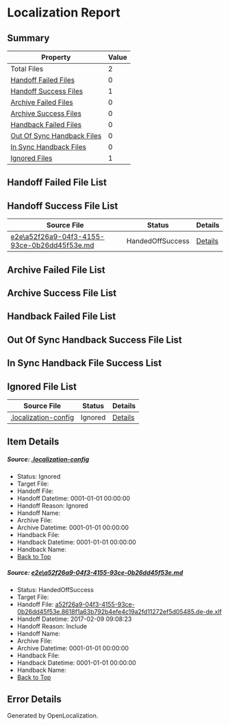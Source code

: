 # <a name='report-top'></a> Localization Report

## Summary
 Property | Value 
 -------- | ----- 
 Total Files | 2
[ Handoff Failed Files ](#handoff-failed-list)| 0
[ Handoff Success Files ](#handoff-success-list)| 1
[ Archive Failed Files ](#archive-failed-list)| 0
[ Archive Success Files ](#archive-success-list)| 0
[ Handback Failed Files ](#handback-failed-list)| 0
[ Out Of Sync Handback Files ](#outofsync-handback-success-list)| 0
[ In Sync Handback Files ](#insync-handback-success-list)| 0
[ Ignored Files ](#ignored-list)| 1

## <a name='handoff-failed-list'></a> Handoff Failed File List

## <a name='handoff-success-list'></a> Handoff Success File List
 Source File | Status | Details 
 ----------- | ------ | ------- 
 [e2e\a52f26a9-04f3-4155-93ce-0b26dd45f53e.md](https://github.com/OpenLocalizationTestOrg/ol-test0/blob/9e262b8d8d808c138db347848df3d66f7ec43642/e2e/a52f26a9-04f3-4155-93ce-0b26dd45f53e.md) | HandedOffSuccess | [Details](#99bcdc55ae8e4d99c56063020e9056f195adfd8b1)

## <a name='archive-failed-list'></a> Archive Failed File List

## <a name='archive-success-list'></a> Archive Success File List

## <a name='handback-failed-list'></a> Handback Failed File List

## <a name='outofsync-handback-success-list'></a> Out Of Sync Handback Success File List

## <a name='insync-handback-success-list'></a> In Sync Handback File Success List

## <a name='ignored-list'></a> Ignored File List
 Source File | Status | Details 
 ----------- | ------ | ------- 
 [.localization-config](https://github.com/OpenLocalizationTestOrg/ol-test0/blob/9e262b8d8d808c138db347848df3d66f7ec43642/.localization-config) | Ignored | [Details](#cb0632cf59c1387fc1742bfb9fa3c47f87e2e5c90)

## Item Details
##### <a name='cb0632cf59c1387fc1742bfb9fa3c47f87e2e5c90'></a> Source: [.localization-config](https://github.com/OpenLocalizationTestOrg/ol-test0/blob/9e262b8d8d808c138db347848df3d66f7ec43642/.localization-config)
* Status: Ignored
* Target File: 
* Handoff File: 
* Handoff Datetime: 0001-01-01 00:00:00
* Handoff Reason: Ignored
* Handoff Name: 
* Archive File: 
* Archive Datetime: 0001-01-01 00:00:00
* Handback File: 
* Handback Datetime: 0001-01-01 00:00:00
* Handback Name: 
* [Back to Top](#report-top)

##### <a name='99bcdc55ae8e4d99c56063020e9056f195adfd8b1'></a> Source: [e2e\a52f26a9-04f3-4155-93ce-0b26dd45f53e.md](https://github.com/OpenLocalizationTestOrg/ol-test0/blob/9e262b8d8d808c138db347848df3d66f7ec43642/e2e/a52f26a9-04f3-4155-93ce-0b26dd45f53e.md)
* Status: HandedOffSuccess
* Target File: 
* Handoff File: [a52f26a9-04f3-4155-93ce-0b26dd45f53e.8618f1a63b792b4efe4c19a2fd11272ef5d05485.de-de.xlf](https://github.com/OpenLocalizationTestOrg/ol-test0-handoff/blob/44be4e53f3cf74cc34ade6bee939c281f1f24cce/ol-handoff/OpenLocalizationTestOrg/ol-test0-dede/shujia/ht/a52f26a9-04f3-4155-93ce-0b26dd45f53e.8618f1a63b792b4efe4c19a2fd11272ef5d05485.de-de.xlf)
* Handoff Datetime: 2017-02-09 09:08:23
* Handoff Reason: Include
* Handoff Name: 
* Archive File: 
* Archive Datetime: 0001-01-01 00:00:00
* Handback File: 
* Handback Datetime: 0001-01-01 00:00:00
* Handback Name: 
* [Back to Top](#report-top)


## Error Details

Generated by OpenLocalization.
